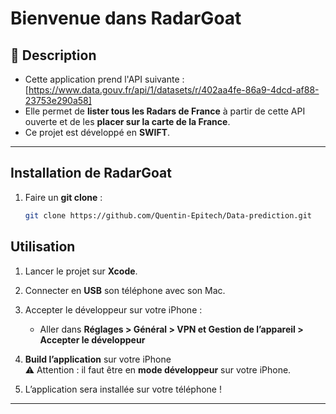 # Bienvenue dans **RadarGoat**

## 📡 Description
- Cette application prend l'API suivante :  
[https://www.data.gouv.fr/api/1/datasets/r/402aa4fe-86a9-4dcd-af88-23753e290a58]
- Elle permet de **lister tous les Radars de France** à partir de cette API ouverte et de les **placer sur la carte de la France**.  
- Ce projet est développé en **SWIFT**.

---

## Installation de RadarGoat

1. Faire un **git clone** :  
   ```bash
   git clone https://github.com/Quentin-Epitech/Data-prediction.git

## Utilisation

1. Lancer le projet sur **Xcode**.  

2. Connecter en **USB** son téléphone avec son Mac.  

3. Accepter le développeur sur votre iPhone :  
   - Aller dans **Réglages > Général > VPN et Gestion de l’appareil > Accepter le développeur**  

4. **Build l’application** sur votre iPhone  
   ⚠️ Attention : il faut être en **mode développeur** sur votre iPhone.  

5. L’application sera installée sur votre téléphone !   

---
